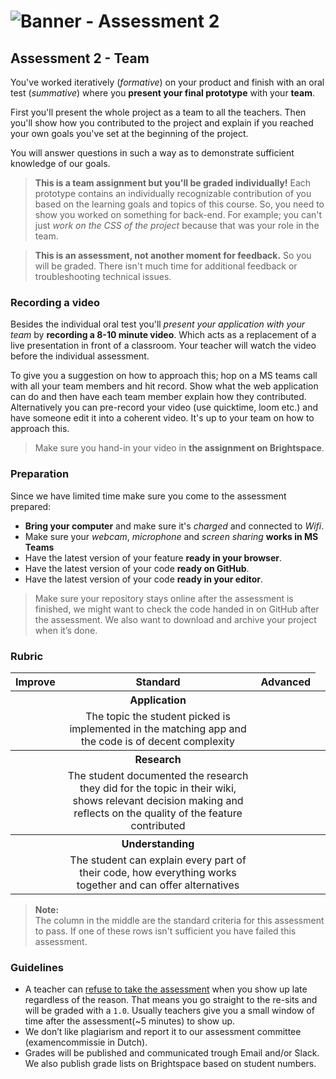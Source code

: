 # ![Banner - Assessment 2][banner]

## Assessment 2 - Team

You've worked iteratively (_formative_) on your product and finish with an oral test (_summative_) where you **present your final prototype** with your **team**. 

First you'll present the whole project as a team to all the teachers. Then you'll show how you contributed to the project and explain if you reached your own goals you've set at the beginning of the project. 

You will answer questions in such a way as to demonstrate sufficient knowledge of our goals.

> **This is a team assignment but you'll be graded individually!** Each prototype contains an individually recognizable contribution of you based on the learning goals and topics of this course. So, you need to show you worked on something for back-end. For example; you can't just _work on the CSS of the project_ because that was your role in the team.

> **This is an assessment, not another moment for feedback.** So you will be graded. There isn't much time for additional feedback or troubleshooting technical issues.

### Recording a video
Besides the individual oral test you'll _present your application with your team_ by **recording a 8-10 minute video**. Which acts as a replacement of a live presentation in front of a classroom. Your teacher will watch the video before the individual assessment.

To give you a suggestion on how to approach this; hop on a MS teams call with all your team members and hit record. Show what the web application can do and then have each team member explain how they contributed. Alternatively you can pre-record your video (use quicktime, loom etc.) and have someone edit it into a coherent video. It's up to your team on how to approach this.

> Make sure you hand-in your video in **the assignment on Brightspace**.

### Preparation

Since we have limited time make sure you come to the assessment prepared:

- **Bring your computer** and make sure it's _charged_ and connected to _Wifi_.
- Make sure your _webcam_, _microphone_ and _screen sharing_ **works in MS Teams**
- Have the latest version of your feature **ready in your browser**.
- Have the latest version of your code **ready on GitHub**.
- Have the latest version of your code **ready in your editor**.

> Make sure your repository stays online after the assessment is finished, we might want to check the code handed in on GitHub after the assessment. We also want to download and archive your project when it’s done.

### Rubric

<table>
  <thead>
    <tr>
      <th style="text-align:center"><strong>Improve</strong></th>
      <th style="text-align:center"><strong>Standard</strong></th>
      <th style="text-align:center"><strong>Advanced</strong></th>
    </tr>
  </thead>
  <tbody>
    <th style="text-align:center"></th>
    <th style="text-align:center">Application</th>
    <th style="text-align:center"></th>
    <tr>
      <td align="center"></td>
      <td align="center">The topic the student picked is implemented in the matching app and the code is of decent complexity	</td>
      <td align="center"></td>
    </tr>
    <th style="text-align:center"></th>
    <th style="text-align:center">Research</th>
    <th style="text-align:center"></th>
    <th style="text-align:center"></th>
    <tr>
      <td align="center"></td>
      <td align="center">The student documented the research they did for the topic in their wiki, shows relevant decision making and reflects on the quality of the feature contributed</td>
      <td align="center"></td>
    </tr>
    <th style="text-align:center"></th>
    <th style="text-align:center">Understanding</th>
    <th style="text-align:center"></th>
    <th style="text-align:center"></th>
    <tr>
      <td align="center"></td>
      <td align="center">The student can explain every part of their code, how everything works together and can offer alternatives</td>
      <td align="center"></td>
    </tr>
  </tbody>
</table>



> **Note:**  
> The column in the middle are the standard criteria for this assessment to pass. If one of these rows isn't sufficient you have failed this assessment.

### Guidelines
* A teacher can [refuse to take the assessment][refuse] when you show up late regardless of the reason. That means you go straight to the re-sits and will be graded with a `1.0`. Usually teachers give you a small window of time after the assessment(~5 minutes) to show up.
* We don’t like plagiarism and report it to our assessment committee (examencommissie in Dutch).
* Grades will be published and communicated trough Email and/or Slack. We also publish grade lists on Brightspace based on student numbers.

[banner]: https://cmda-bt.github.io/be-course-18-19/assets/banner-a2.svg
[refuse]: https://az.hva.nl/studenten/az-lemmas/studenten/faculteiten/fdmci/tentamens-en-herkansingen-amfi/tentamens-en-herkansingen-amfi.html